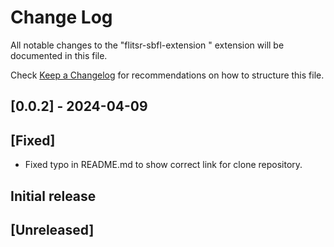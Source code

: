 # Change Log

All notable changes to the "flitsr-sbfl-extension " extension will be documented in this file.

Check [Keep a Changelog](http://keepachangelog.com/) for recommendations on how to structure this file.

## [0.0.2] - 2024-04-09

## [Fixed]
- Fixed typo in README.md to show correct link for clone repository.

## Initial release

## [Unreleased]